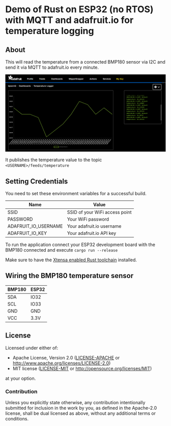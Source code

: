# Demo of Rust on ESP32 (no RTOS) with MQTT and adafruit.io for temperature logging

## About

This will read the temperature from a connected BMP180 sensor via I2C and send it via MQTT to adafruit.io every minute.

![Screenshot](./doc/screenshot.png "Screenshot")

It publishes the temperature value to the topic `<USERNAME>/feeds/temperature`

## Setting Credentials

You need to set these environment variables for a successful build.

|Name|Value|
|---|---|
|SSID|SSID of your WiFi access point|
|PASSWORD|Your WiFi password|
|ADAFRUIT_IO_USERNAME|Your adafruit.io username|
|ADAFRUIT_IO_KEY|Your adafruit.io API key|

To run the application connect your ESP32 development board with the BMP180 connected and execute `cargo run --release`

Make sure to have the [Xtensa enabled Rust toolchain](https://github.com/esp-rs/rust-build) installed.

## Wiring the BMP180 temperature sensor

|BMP180|ESP32|
|---|---|
|SDA|IO32|
|SCL|IO33|
|GND|GND|
|VCC|3.3V|

## License

Licensed under either of:

- Apache License, Version 2.0 ([LICENSE-APACHE](LICENSE-APACHE) or http://www.apache.org/licenses/LICENSE-2.0)
- MIT license ([LICENSE-MIT](LICENSE-MIT) or http://opensource.org/licenses/MIT)

at your option.

### Contribution

Unless you explicitly state otherwise, any contribution intentionally submitted for inclusion in
the work by you, as defined in the Apache-2.0 license, shall be dual licensed as above, without
any additional terms or conditions.
